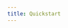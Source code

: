 ```yaml
---
title: Quickstart
---
```



<!-- 
Content Type: Getting Started Documentation

Purpose: To get a developer set up and ready to go with Taqueria in under 10 minutes

Goal: To onboard as many devs as possible by translating their interest into them actually developing on Taqueria

Questions:
- What is the quickest explanation of Taqueria and what it does?
- What are the most simple steps to install and use it?
- What are the most important questions new users will have?
- What are the cool things you can do with Taqueria? 

-->


